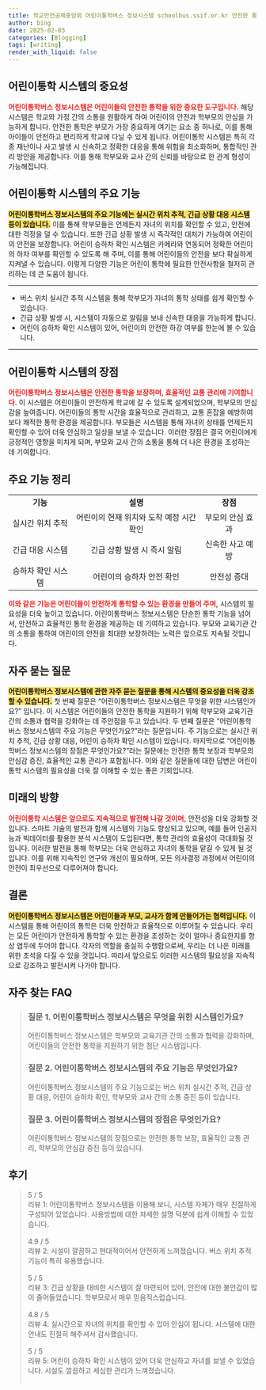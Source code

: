 ```yaml
---
title: 학교안전공제중앙회 어린이통학버스 정보시스템 schoolbus.ssif.or.kr 안전한 통학
author: bing
date: 2025-02-03
categories: [Blogging]
tags: [writing]
render_with_liquid: false
---
```



<h2 id='어린이통학시스템의중요성'>어린이통학 시스템의 중요성</h2>

<p><b><span style="color: #ee2323;">어린이통학버스 정보시스템은 어린이들의 안전한 통학을 위한 중요한 도구입니다.</span></b> 해당 시스템은 학교와 가정 간의 소통을 원활하게 하여 어린이의 안전과 학부모의 안심을 가능하게 합니다. 안전한 통학은 부모가 가장 중요하게 여기는 요소 중 하나로, 이를 통해 아이들이 안전하고 편리하게 학교에 다닐 수 있게 됩니다. 어린이통학 시스템은 특히 각종 재난이나 사고 발생 시 신속하고 정확한 대응을 통해 위험을 최소화하며, 통합적인 관리 방안을 제공합니다. 이를 통해 학부모와 교사 간의 신뢰를 바탕으로 한 관계 형성이 가능해집니다.</p>

<h2 id='어린이통학시스템의주요기능'>어린이통학 시스템의 주요 기능</h2>

<p><b><span style="background-color: #ffe066;">어린이통학버스 정보시스템의 주요 기능에는 실시간 위치 추적, 긴급 상황 대응 시스템 등이 있습니다.</span></b> 이를 통해 학부모들은 언제든지 자녀의 위치를 확인할 수 있고, 안전에 대한 걱정을 덜 수 있습니다. 또한 긴급 상황 발생 시 즉각적인 대처가 가능하여 어린이의 안전을 보장합니다. 어린이 승하차 확인 시스템은 카메라와 연동되어 정확한 어린이의 하차 여부를 확인할 수 있도록 해 주며, 이를 통해 어린이들의 안전을 보다 확실하게 지켜낼 수 있습니다. 이렇게 다양한 기능은 어린이 통학에 필요한 안전사항을 철저히 관리하는 데 큰 도움이 됩니다.</p>

<hr />

<ul>
    <li>버스 위치 실시간 추적 시스템을 통해 학부모가 자녀의 통학 상태를 쉽게 확인할 수 있습니다.</li>
    <li>긴급 상황 발생 시, 시스템이 자동으로 알림을 보내 신속한 대응을 가능하게 합니다.</li>
    <li>어린이 승하차 확인 시스템이 있어, 어린이의 안전한 하강 여부를 한눈에 볼 수 있습니다.</li>
</ul>

<hr />

<h2 id='어린이통학시스템의장점'>어린이통학 시스템의 장점</h2>

<p><b><span style="color: #ee2323;">어린이통학버스 정보시스템은 안전한 통학을 보장하며, 효율적인 교통 관리에 기여합니다.</span></b> 이 시스템은 어린이들이 안전하게 학교에 갈 수 있도록 설계되었으며, 학부모의 안심감을 높여줍니다. 어린이들의 통학 시간을 효율적으로 관리하고, 교통 혼잡을 예방하여 보다 쾌적한 통학 환경을 제공합니다. 부모들은 시스템을 통해 자녀의 상태를 언제든지 확인할 수 있어 더욱 안심하고 일상을 보낼 수 있습니다. 이러한 장점은 결국 어린이에게 긍정적인 영향을 미치게 되며, 부모와 교사 간의 소통을 통해 더 나은 환경을 조성하는 데 기여합니다.</p>

<h2 id='주요기능정리'>주요 기능 정리</h2>

<table>
    <tr>
        <td style="text-align: center; height: 17px;"><b>기능</b></td>
        <td style="text-align: center; height: 17px;"><b>설명</b></td>
        <td style="text-align: center; height: 17px;"><b>장점</b></td>
    </tr>
    <tr>
        <td style="text-align: center; height: 17px;">실시간 위치 추적</td>
        <td style="text-align: center; height: 17px;">어린이의 현재 위치와 도착 예정 시간 확인</td>
        <td style="text-align: center; height: 17px;">부모의 안심 효과</td>
    </tr>
    <tr>
        <td style="text-align: center; height: 17px;">긴급 대응 시스템</td>
        <td style="text-align: center; height: 17px;">긴급 상황 발생 시 즉시 알림</td>
        <td style="text-align: center; height: 17px;">신속한 사고 예방</td>
    </tr>
    <tr>
        <td style="text-align: center; height: 17px;">승하차 확인 시스템</td>
        <td style="text-align: center; height: 17px;">어린이의 승하차 안전 확인</td>
        <td style="text-align: center; height: 17px;">안전성 증대</td>
    </tr>
</table>

<p><b><span style="color: #ee2323;">이와 같은 기능은 어린이들이 안전하게 통학할 수 있는 환경을 만들어 주며,</span></b> 시스템의 필요성을 더욱 높이고 있습니다. 어린이통학버스 정보시스템은 단순한 통학 기능을 넘어서, 안전하고 효율적인 통학 환경을 제공하는 데 기여하고 있습니다. 부모와 교육기관 간의 소통을 통하여 어린이의 안전을 최대한 보장하려는 노력은 앞으로도 지속될 것입니다.</p>

<h2 id='자주묻는질문'>자주 묻는 질문</h2>

<p><b><span style="background-color: #ffe066;">어린이통학버스 정보시스템에 관한 자주 묻는 질문을 통해 시스템의 중요성을 더욱 강조할 수 있습니다.</span></b> 첫 번째 질문은 “어린이통학버스 정보시스템은 무엇을 위한 시스템인가요?” 입니다. 이 시스템은 어린이들의 안전한 통학을 지원하기 위해 학부모와 교육기관 간의 소통과 협력을 강화하는 데 주안점을 두고 있습니다. 두 번째 질문은 “어린이통학버스 정보시스템의 주요 기능은 무엇인가요?”라는 질문입니다. 주 기능으로는 실시간 위치 추적, 긴급 상황 대응, 어린이 승하차 확인 시스템이 있습니다. 마지막으로 “어린이통학버스 정보시스템의 장점은 무엇인가요?”라는 질문에는 안전한 통학 보장과 학부모의 안심감 증진, 효율적인 교통 관리가 포함됩니다. 이와 같은 질문들에 대한 답변은 어린이통학 시스템의 필요성을 더욱 잘 이해할 수 있는 좋은 기회입니다.</p>

<h2 id='미래의방향'>미래의 방향</h2>

<p><b><span style="color: #ee2323;">어린이통학 시스템은 앞으로도 지속적으로 발전해 나갈 것이며,</span></b> 안전성을 더욱 강화할 것입니다. 스마트 기술의 발전과 함께 시스템의 기능도 향상되고 있으며, 예를 들어 인공지능과 빅데이터를 활용한 분석 시스템이 도입된다면, 통학 관리의 효율성이 극대화될 것입니다. 이러한 발전을 통해 학부모는 더욱 안심하고 자녀의 통학을 맡길 수 있게 될 것입니다. 이를 위해 지속적인 연구와 개선이 필요하며, 모든 의사결정 과정에서 어린이의 안전이 최우선으로 다루어져야 합니다.</p>

<h2 id='결론'>결론</h2>

<p><b><span style="background-color: #ffe066;">어린이통학버스 정보시스템은 어린이들과 부모, 교사가 함께 만들어가는 협력입니다.</span></b> 이 시스템을 통해 어린이의 통학은 더욱 안전하고 효율적으로 이루어질 수 있습니다. 우리는 모든 어린이가 안전하게 통학할 수 있는 환경을 조성하는 것이 얼마나 중요한지를 항상 염두에 두어야 합니다. 각자의 역할을 충실히 수행함으로써, 우리는 더 나은 미래를 위한 초석을 다질 수 있을 것입니다. 따라서 앞으로도 이러한 시스템의 필요성을 지속적으로 강조하고 발전시켜 나가야 합니다.</p>


<h2 id='자주_찾는_FAQ'>자주 찾는 FAQ</h2>
<div itemscope="" itemtype="https://schema.org/FAQPage"> 
<blockquote> 
<div itemscope="" itemprop="mainEntity" itemtype="https://schema.org/Question"> 
<h3 itemprop="name">질문 1. 어린이통학버스 정보시스템은 무엇을 위한 시스템인가요?</h3> 
<div itemscope="" itemprop="acceptedAnswer" itemtype="https://schema.org/Answer"> 
<span itemprop="text"> 
<p>어린이통학버스 정보시스템은 학부모와 교육기관 간의 소통과 협력을 강화하며, 어린이들의 안전한 통학을 지원하기 위한 첨단 시스템입니다.</p> 
</span> 
</div> 
</div> 

<div itemscope="" itemprop="mainEntity" itemtype="https://schema.org/Question"> 
<h3 itemprop="name">질문 2. 어린이통학버스 정보시스템의 주요 기능은 무엇인가요?</h3> 
<div itemscope="" itemprop="acceptedAnswer" itemtype="https://schema.org/Answer"> 
<span itemprop="text"> 
<p>어린이통학버스 정보시스템의 주요 기능으로는 버스 위치 실시간 추적, 긴급 상황 대응, 어린이 승하차 확인, 학부모와 교사 간의 소통 증진 등이 있습니다.</p> 
</span> 
</div> 
</div> 

<div itemscope="" itemprop="mainEntity" itemtype="https://schema.org/Question"> 
<h3 itemprop="name">질문 3. 어린이통학버스 정보시스템의 장점은 무엇인가요?</h3> 
<div itemscope="" itemprop="acceptedAnswer" itemtype="https://schema.org/Answer"> 
<span itemprop="text"> 
<p>어린이통학버스 정보시스템의 장점으로는 안전한 통학 보장, 효율적인 교통 관리, 학부모의 안심감 증진 등이 있습니다.</p> 
</span> 
</div> 
</div> 

</blockquote> 
</div>
<h2 id='후기'>후기</h2>
<div itemscope itemtype="https://schema.org/Product">
  <blockquote>
  <div itemprop="review" itemscope itemtype="https://schema.org/Review">
      <div itemprop="reviewRating" itemscope itemtype="https://schema.org/Rating"> <span itemprop="ratingValue">5</span> / <span itemprop="bestRating">5</span> </div>
      <span itemprop="reviewBody">리뷰 1: 어린이통학버스 정보시스템을 이용해 보니, 시스템 자체가 매우 친절하게 구성되어 있었습니다. 사용방법에 대한 자세한 설명 덕분에 쉽게 이해할 수 있었습니다.</span>
  </div>
  <br>
  <div itemprop="review" itemscope itemtype="https://schema.org/Review">
      <div itemprop="reviewRating" itemscope itemtype="https://schema.org/Rating"> <span itemprop="ratingValue">4.9</span> / <span itemprop="bestRating">5</span> </div>
      <span itemprop="reviewBody">리뷰 2: 시설이 깔끔하고 현대적이어서 안전하게 느껴졌습니다. 버스 위치 추적 기능이 특히 유용했습니다.</span>
  </div>
  <br>
  <div itemprop="review" itemscope itemtype="https://schema.org/Review">
      <div itemprop="reviewRating" itemscope itemtype="https://schema.org/Rating"> <span itemprop="ratingValue">5</span> / <span itemprop="bestRating">5</span> </div>
      <span itemprop="reviewBody">리뷰 3: 긴급 상황을 대비한 시스템이 잘 마련되어 있어, 안전에 대한 불안감이 많이 줄어들었습니다. 학부모로서 매우 믿음직스럽습니다.</span>
  </div>
  <br>
  <div itemprop="review" itemscope itemtype="https://schema.org/Review">
      <div itemprop="reviewRating" itemscope itemtype="https://schema.org/Rating"> <span itemprop="ratingValue">4.8</span> / <span itemprop="bestRating">5</span> </div>
      <span itemprop="reviewBody">리뷰 4: 실시간으로 자녀의 위치를 확인할 수 있어 안심이 됩니다. 시스템에 대한 안내도 친절히 해주셔서 감사했습니다.</span>
  </div>
  <br>
  <div itemprop="review" itemscope itemtype="https://schema.org/Review">
      <div itemprop="reviewRating" itemscope itemtype="https://schema.org/Rating"> <span itemprop="ratingValue">5</span> / <span itemprop="bestRating">5</span> </div>
      <span itemprop="reviewBody">리뷰 5: 어린이 승하차 확인 시스템이 있어 더욱 안심하고 자녀를 보낼 수 있었습니다. 시설도 깔끔하고 세심한 관리가 느껴졌습니다.</span>
  </div>
  <br>
  </blockquote>
</div>
